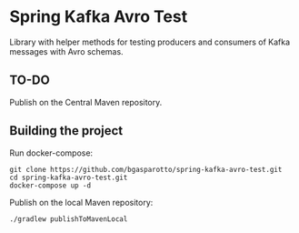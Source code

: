 # Spring Kafka Avro Test
Library with helper methods for testing producers and consumers of Kafka messages with Avro schemas.

## TO-DO
Publish on the Central Maven repository.

## Building the project
Run docker-compose:
```shell script
git clone https://github.com/bgasparotto/spring-kafka-avro-test.git
cd spring-kafka-avro-test.git
docker-compose up -d
```

Publish on the local Maven repository:
```shell script
./gradlew publishToMavenLocal
```
